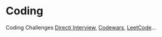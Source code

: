 # Coding

Coding Challenges [Directi Interview](https://www.geeksforgeeks.org/directi-programming-questions/), [Codewars](https://www.codewars.com/dashboard), [LeetCode](https://leetcode.com/problemset/all/)...
